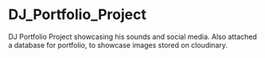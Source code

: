 # DJ_Portfolio_Project
DJ Portfolio Project showcasing his sounds and social media. Also attached a database for portfolio, to showcase images stored on cloudinary.
